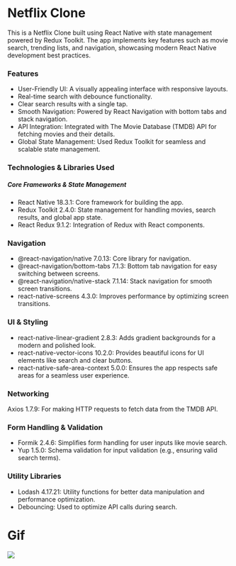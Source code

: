 # Netflix Clone

This is a Netflix Clone built using React Native with state management powered by Redux Toolkit. The app implements key features such as movie search, trending lists, and navigation, showcasing modern React Native development best practices.

### Features

- User-Friendly UI: A visually appealing interface with responsive layouts.
- Real-time search with debounce functionality.
- Clear search results with a single tap.
- Smooth Navigation: Powered by React Navigation with bottom tabs and stack navigation.
- API Integration:
  Integrated with The Movie Database (TMDB) API for fetching movies and their details.
- Global State Management: Used Redux Toolkit for seamless and scalable state management.

### Technologies & Libraries Used

##### Core Frameworks & State Management

- React Native 18.3.1: Core framework for building the app.
- Redux Toolkit 2.4.0: State management for handling movies, search results, and global app state.
- React Redux 9.1.2: Integration of Redux with React components.

### Navigation

- @react-navigation/native 7.0.13: Core library for navigation.
- @react-navigation/bottom-tabs 7.1.3: Bottom tab navigation for easy switching between screens.
- @react-navigation/native-stack 7.1.14: Stack navigation for smooth screen transitions.
- react-native-screens 4.3.0: Improves performance by optimizing screen transitions.

### UI & Styling

- react-native-linear-gradient 2.8.3: Adds gradient backgrounds for a modern and polished look.
- react-native-vector-icons 10.2.0: Provides beautiful icons for UI elements like search and clear buttons.
- react-native-safe-area-context 5.0.0: Ensures the app respects safe areas for a seamless user experience.

### Networking

Axios 1.7.9: For making HTTP requests to fetch data from the TMDB API.

### Form Handling & Validation

- Formik 2.4.6: Simplifies form handling for user inputs like movie search.
- Yup 1.5.0: Schema validation for input validation (e.g., ensuring valid search terms).

### Utility Libraries

- Lodash 4.17.21: Utility functions for better data manipulation and performance optimization.
- Debouncing: Used to optimize API calls during search.

# Gif

![](./src/assets/images/netflixCloneToolkit.gif)
